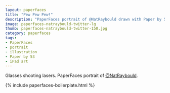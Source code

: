 ```yaml
---
layout: paperfaces
title: "Pew Pew Pew!"
description: "PaperFaces portrait of @NatRaybould drawn with Paper by 53 on an iPad."
image: paperfaces-natraybould-twitter-lg
thumb: paperfaces-natraybould-twitter-150.jpg
category: paperfaces
tags: 
- PaperFaces
- portrait
- illustration
- Paper by 53
- iPad art
---
```


Glasses shooting lasers. PaperFaces portrait of [@NatRaybould](http://twitter.com/NatRaybould).

{% include paperfaces-boilerplate.html %}